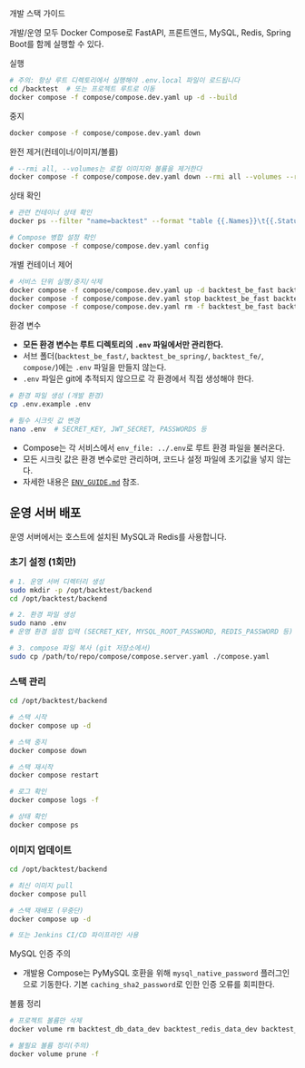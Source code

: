 개발 스택 가이드

개발/운영 모두 Docker Compose로 FastAPI, 프론트엔드, MySQL, Redis, Spring Boot를 함께 실행할 수 있다.

실행
```bash
# 주의: 항상 루트 디렉토리에서 실행해야 .env.local 파일이 로드됩니다
cd /backtest  # 또는 프로젝트 루트로 이동
docker compose -f compose/compose.dev.yaml up -d --build
```

중지
```bash
docker compose -f compose/compose.dev.yaml down
```

완전 제거(컨테이너/이미지/볼륨)
```bash
# --rmi all, --volumes는 로컬 이미지와 볼륨을 제거한다
docker compose -f compose/compose.dev.yaml down --rmi all --volumes --remove-orphans
```

상태 확인
```bash
# 관련 컨테이너 상태 확인
docker ps --filter "name=backtest" --format "table {{.Names}}\t{{.Status}}"

# Compose 병합 설정 확인
docker compose -f compose/compose.dev.yaml config
```

개별 컨테이너 제어
```bash
# 서비스 단위 실행/중지/삭제
docker compose -f compose/compose.dev.yaml up -d backtest_be_fast backtest_fe mysql
docker compose -f compose/compose.dev.yaml stop backtest_be_fast backtest_fe mysql
docker compose -f compose/compose.dev.yaml rm -f backtest_be_fast backtest_fe mysql
```

환경 변수
- **모든 환경 변수는 루트 디렉토리의 `.env` 파일에서만 관리한다.**
- 서브 폴더(`backtest_be_fast/`, `backtest_be_spring/`, `backtest_fe/`, `compose/`)에는 `.env` 파일을 만들지 않는다.
- `.env` 파일은 git에 추적되지 않으므로 각 환경에서 직접 생성해야 한다.

```bash
# 환경 파일 생성 (개발 환경)
cp .env.example .env

# 필수 시크릿 값 변경
nano .env  # SECRET_KEY, JWT_SECRET, PASSWORDS 등
```

- Compose는 각 서비스에서 `env_file: ../.env`로 루트 환경 파일을 불러온다.
- 모든 시크릿 값은 환경 변수로만 관리하며, 코드나 설정 파일에 초기값을 넣지 않는다.
- 자세한 내용은 [`ENV_GUIDE.md`](./ENV_GUIDE.md) 참조.

## 운영 서버 배포

운영 서버에서는 호스트에 설치된 MySQL과 Redis를 사용합니다.

### 초기 설정 (1회만)

```bash
# 1. 운영 서버 디렉터리 생성
sudo mkdir -p /opt/backtest/backend
cd /opt/backtest/backend

# 2. 환경 파일 생성
sudo nano .env
# 운영 환경 설정 입력 (SECRET_KEY, MYSQL_ROOT_PASSWORD, REDIS_PASSWORD 등)

# 3. compose 파일 복사 (git 저장소에서)
sudo cp /path/to/repo/compose/compose.server.yaml ./compose.yaml
```

### 스택 관리

```bash
cd /opt/backtest/backend

# 스택 시작
docker compose up -d

# 스택 중지
docker compose down

# 스택 재시작
docker compose restart

# 로그 확인
docker compose logs -f

# 상태 확인
docker compose ps
```

### 이미지 업데이트

```bash
cd /opt/backtest/backend

# 최신 이미지 pull
docker compose pull

# 스택 재배포 (무중단)
docker compose up -d

# 또는 Jenkins CI/CD 파이프라인 사용
```

MySQL 인증 주의
- 개발용 Compose는 PyMySQL 호환을 위해 `mysql_native_password` 플러그인으로 기동한다. 기본 `caching_sha2_password`로 인한 인증 오류를 회피한다.

볼륨 정리
```bash
# 프로젝트 볼륨만 삭제
docker volume rm backtest_db_data_dev backtest_redis_data_dev backtest_fe_node_modules backtest_be_fast_venv || true

# 불필요 볼륨 정리(주의)
docker volume prune -f
```

